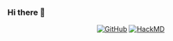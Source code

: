 ### Hi there 👋

<p align="center">
    <a href="https://github.com/marshmallow3210" target="_blank"><img alt="GitHub" src="https://img.shields.io/badge/-@marshmallow3210-181717?style=flat-square&logo=GitHub&logoColor=white"></a>
    <a href="https://hackmd.io/@marshmallow3210" target="_blank"><img alt="HackMD" src="https://img.shields.io/badge/HackMD-marshmallow3210-blue"></a>
</p>

<!--
**marshmallow3210/marshmallow3210** is a ✨ _special_ ✨ repository because its `README.md` (this file) appears on your GitHub profile.

Here are some ideas to get you started:

- 🔭 I’m currently working on ...
- 🌱 I’m currently learning ...
- 👯 I’m looking to collaborate on ...
- 🤔 I’m looking for help with ...
- 💬 Ask me about ...
- 📫 How to reach me: ...
- 😄 Pronouns: ...
- ⚡ Fun fact: ...
-->
